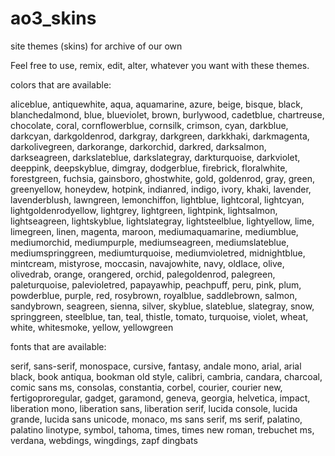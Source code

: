 # ao3_skins
site themes (skins) for archive of our own

Feel free to use, remix, edit, alter, whatever you want with these themes. 

colors that are available:

aliceblue, antiquewhite, aqua, aquamarine, azure, beige, bisque, black, 
blanchedalmond, blue, blueviolet, brown, burlywood, cadetblue, chartreuse, 
chocolate, coral, cornflowerblue, cornsilk, crimson, cyan, darkblue, darkcyan, 
darkgoldenrod, darkgray, darkgreen, darkkhaki, darkmagenta, darkolivegreen, darkorange, 
darkorchid, darkred, darksalmon, darkseagreen, darkslateblue, darkslategray, 
darkturquoise, darkviolet, deeppink, deepskyblue, dimgray, dodgerblue, firebrick, 
floralwhite, forestgreen, fuchsia, gainsboro, ghostwhite, gold, goldenrod, gray, green, 
greenyellow, honeydew, hotpink, indianred, indigo, ivory, khaki, lavender, lavenderblush, 
lawngreen, lemonchiffon, lightblue, lightcoral, lightcyan, lightgoldenrodyellow, lightgrey, 
lightgreen, lightpink, lightsalmon, lightseagreen, lightskyblue, lightslategray, lightsteelblue, 
lightyellow, lime, limegreen, linen, magenta, maroon, mediumaquamarine, mediumblue, mediumorchid, 
mediumpurple, mediumseagreen, mediumslateblue, mediumspringgreen, mediumturquoise, mediumvioletred, 
midnightblue, mintcream, mistyrose, moccasin, navajowhite, navy, oldlace, olive, olivedrab, orange, 
orangered, orchid, palegoldenrod, palegreen, paleturquoise, palevioletred, papayawhip, peachpuff, peru, 
pink, plum, powderblue, purple, red, rosybrown, royalblue, saddlebrown, salmon, sandybrown, seagreen, 
sienna, silver, skyblue, slateblue, slategray, snow, springgreen, steelblue, tan, teal, 
thistle, tomato, turquoise, violet, wheat, white, whitesmoke, yellow, yellowgreen

fonts that are available:

serif, sans-serif, monospace, cursive, fantasy, andale mono, arial, arial black, book antiqua, 
bookman old style, calibri, cambria, candara, charcoal, comic sans ms, consolas, constantia, corbel, 
courier, courier new, fertigoproregular, gadget, garamond, geneva, georgia, helvetica, impact, 
liberation mono, liberation sans, liberation serif, lucida console, lucida grande, lucida sans unicode, 
monaco, ms sans serif, ms serif, palatino, palatino linotype, symbol, tahoma, times, times new roman, 
trebuchet ms, verdana, webdings, wingdings, zapf dingbats
